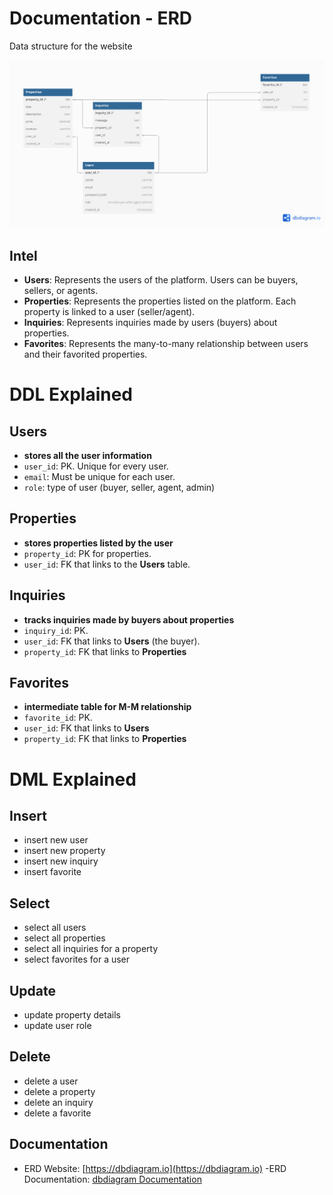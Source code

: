 # Documentation - ERD 

Data structure for the website

![ERD](ERDiagram.png)


## Intel

- **Users**: Represents the users of the platform. Users can be buyers, sellers, or agents.
- **Properties**: Represents the properties listed on the platform. Each property is linked to a user (seller/agent).
- **Inquiries**: Represents inquiries made by users (buyers) about properties.
- **Favorites**: Represents the many-to-many relationship between users and their favorited properties.

# DDL Explained

## Users
- **stores all the user information**
- `user_id`: PK. Unique for every user.
- `email`: Must be unique for each user.
- `role`: type of user (buyer, seller, agent, admin)

## Properties
- **stores properties listed by the user**
- `property_id`: PK for properties.
- `user_id`: FK that links to the **Users** table.

## Inquiries
- **tracks inquiries made by buyers about properties**
- `inquiry_id`: PK.
- `user_id`: FK that links to **Users** (the buyer).
- `property_id`: FK that links to  **Properties**

## Favorites
- **intermediate table for M-M relationship**
- `favorite_id`: PK.
- `user_id`: FK that links to **Users**
- `property_id`: FK that links to **Properties**


# DML Explained

## Insert
- insert new user
- insert new property
- insert new inquiry
- insert favorite

## Select
- select all users
- select all properties
- select all inquiries for a property
- select favorites for a user

## Update
- update property details
- update user role

## Delete
- delete a user
- delete a property
- delete an inquiry
- delete a favorite




## Documentation

 - ERD Website: [https://dbdiagram.io](https://dbdiagram.io)
  -ERD Documentation: [dbdiagram Documentation](https://docs.dbdiagram.io)